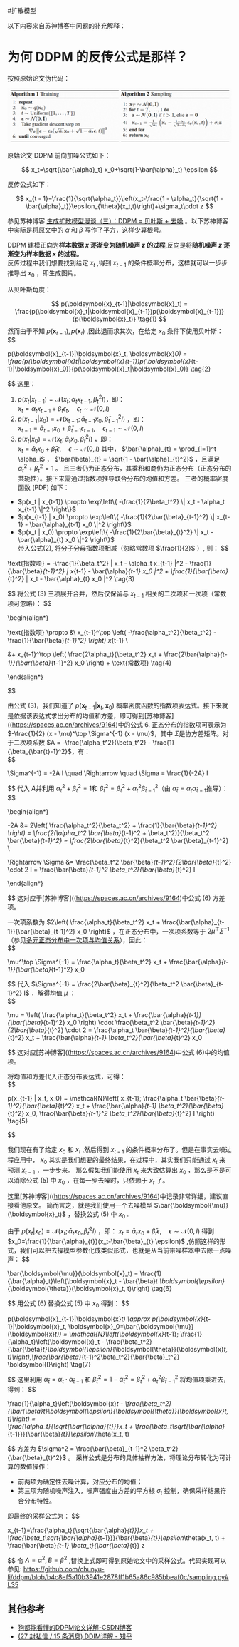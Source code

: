 #扩散模型 

以下内容来自苏神博客中问题的补充解释：

# 为何 DDPM 的反传公式是那样？

按照原始论文伪代码：

![](../Attachments/DDPM_algorithm.png)

原始论文 DDPM 前向加噪公式如下：

$$
x_t=\sqrt{\bar{\alpha}_t} x_0+\sqrt{1-\bar{\alpha}_t} \epsilon
$$

反传公式如下：

$$
x_{t - 1}=\frac{1}{\sqrt{\alpha_t}}\left(x_t-\frac{1 - \alpha_t}{\sqrt{1 - \bar{\alpha}_t}}\epsilon_{\theta}(x_t,t)\right)+\sigma_t\cdot z
$$

参见苏神博客 [生成扩散模型漫谈（三）：DDPM = 贝叶斯 + 去噪](https://spaces.ac.cn/archives/9164) 。以下苏神博客中实际是将原文中的 $\alpha$ 和 $\beta$ 写作了平方，这样少算根号。

DDPM 建模正向为**样本数据 $x$ 逐渐变为随机噪声 $z$ 的过程**,反向是将**随机噪声 $z$ 逐渐变为样本数据 $x$ 的过程。**   
反传过程中我们想要找到给定 $x_t$ ,得到 $x_{t-1}$ 的条件概率分布，这样就可以一步步推导出 $x_0$ ，即生成图片。

从贝叶斯角度：

$$
p(\boldsymbol{x}_{t-1}|\boldsymbol{x}_t) = \frac{p(\boldsymbol{x}_t|\boldsymbol{x}_{t-1})p(\boldsymbol{x}_{t-1})}{p(\boldsymbol{x}_t)}   \tag{1}
$$ 然而由于不知 $p(\boldsymbol{x}_{t-1}),p(\boldsymbol{x}_t)$ ,因此退而求其次，在给定 $x_0$ 条件下使用贝叶斯：
$$

p(\boldsymbol{x}_{t-1}|\boldsymbol{x}_t, \boldsymbol{x}_0) = \frac{p(\boldsymbol{x}_t|\boldsymbol{x}_{t-1})p(\boldsymbol{x}_{t-1}|\boldsymbol{x}_0)}{p(\boldsymbol{x}_t|\boldsymbol{x}_0)}  \tag{2}

$$
这里：
1. $p(x_t | x_{t-1}) = \mathcal{N}(x_t; \alpha_t x_{t-1}, \beta_t^2 I)$，即：  
   $x_t = \alpha_t x_{t-1} + \beta_t \epsilon_t, \quad \epsilon_t \sim \mathcal{N}(0, I)$
2. $p(x_{t-1} | x_0) = \mathcal{N}(x_{t-1}; \bar{\alpha}_{t-1} x_0, \bar{\beta}_{t-1}^2 I)$ ，即：  
   $x_{t-1} = \bar{\alpha}_{t-1} x_0 + \bar{\beta}_{t-1} \epsilon_{t-1}, \quad \epsilon_{t-1} \sim \mathcal{N}(0, I)$
3. $p(x_t | x_0) = \mathcal{N}(x_t; \bar{\alpha}_{t} x_0, \bar{\beta}_{t}^2 I)$ ，即：  
   $x_t = \bar{\alpha}_{t} x_0 + \bar{\beta}_{t} \epsilon, \quad \epsilon \sim \mathcal{N}(0, I)$
   其中， $\bar{\alpha}_{t} = \prod_{i=1}^t \alpha_i$ ， $\bar{\beta}_{t} = \sqrt{1 - \bar{\alpha}_{t}^2}$ ，且满足 $\alpha_t^2 + \beta_t^2 = 1$ 。
且三者仍为正态分布，其乘积和商仍为正态分布（正态分布的共轭性）。接下来需通过指数项推导联合分布的均值和方差。
三者的概率密度函数 (PDF) 如下：

- $p(x_t | x_{t-1}) \propto \exp\left\{ -\frac{1}{2\beta_t^2} \| x_t - \alpha_t x_{t-1} \|^2 \right\}$
- $p(x_{t-1} | x_0) \propto \exp\left\{ -\frac{1}{2\bar{\beta}_{t-1}^2} \| x_{t-1} - \bar{\alpha}_{t-1} x_0 \|^2 \right\}$
- $p(x_t | x_0) \propto \exp\left\{ -\frac{1}{2\bar{\beta}_{t}^2} \| x_t - \bar{\alpha}_{t} x_0 \|^2 \right\}$  
带入公式(2), 将分子分母指数项相减（忽略常数项 $\frac{1}{2}$ ）, 则：
$$

\text{指数项} = -\frac{1}{\beta_t^2} \| x_t - \alpha_t x_{t-1} \|^2 - \frac{1}{\bar{\beta}_{t-1}^2} \| x_{t-1} - \bar{\alpha}_{t-1} x_0 \|^2 + \frac{1}{\bar{\beta}_{t}^2} \| x_t - \bar{\alpha}_{t} x_0 \|^2 \tag{3}

$$
将公式 (3) 三项展开合并，然后仅保留与 $x_{t-1}$  相关的二次项和一次项（常数项可忽略）：
$$

\begin{align*}

\text{指数项} \propto &\ x_{t-1}^\top \left( -\frac{\alpha_t^2}{\beta_t^2} - \frac{1}{\bar{\beta}_{t-1}^2} \right) x_{t-1} \\

&+ x_{t-1}^\top \left( \frac{2\alpha_t}{\beta_t^2} x_t + \frac{2\bar{\alpha}_{t-1}}{\bar{\beta}_{t-1}^2} x_0 \right) + \text{常数项}  \tag{4}

\end{align*}

$$

由公式 (3)，我们知道了 $p(\boldsymbol{x}_{t-1}|\boldsymbol{x}_t, \boldsymbol{x}_0)$ 概率密度函数的指数项表达式。接下来就是依据该表达式求出分布的均值和方差，即可得到[苏神博客]((https://spaces.ac.cn/archives/9164)中的公式 6.
正态分布的指数项可表示为 $-\frac{1}{2} (x - \mu)^\top \Sigma^{-1} (x - \mu)$，其中 $\Sigma$是协方差矩阵。对于二次项系数 $A = -\frac{\alpha_t^2}{\beta_t^2} - \frac{1}{\beta_{\bar{t}-1}^2}$，有：  
$$

\Sigma^{-1} = -2A I \quad \Rightarrow \quad \Sigma = \frac{1}{-2A} I

$$
代入 $A$并利用 $\alpha_t^2 + \beta_t^2 = 1$和 $\beta_{\bar{t}}^2 = \beta_t^2 + \alpha_t^2 \beta_{\bar{t}-1}^2$（由 $\alpha_{\bar{t}} = \alpha_t \alpha_{\bar{t}-1}$推导）：  
$$

\begin{align*}

-2A &= 2\left( \frac{\alpha_t^2}{\beta_t^2} + \frac{1}{\bar{\beta}_{t-1}^2} \right) = \frac{2(\alpha_t^2 \bar{\beta}_{t-1}^2 + \beta_t^2)}{\beta_t^2 \bar{\beta}_{t-1}^2} = \frac{2\bar{\beta}_{t}^2}{\beta_t^2 \bar{\beta}_{t-1}^2} \\

\Rightarrow \Sigma &= \frac{\beta_t^2 \bar{\beta}_{t-1}^2}{2\bar{\beta}_{t}^2} \cdot 2 I = \frac{\bar{\beta}_{t-1}^2 \beta_t^2}{\bar{\beta}_{t}^2} I

\end{align*}

$$
这对应于[苏神博客]((https://spaces.ac.cn/archives/9164)中公式 (6) 方差项。

一次项系数为 $2\left( \frac{\alpha_t}{\beta_t^2} x_t + \frac{\bar{\alpha}_{t-1}}{\bar{\beta}_{t-1}^2} x_0 \right)$ ，在正态分布中，一次项系数等于 $2\mu^\top \Sigma^{-1}$ （参见[多元正态分布中一次项与均值关系](Math_concepts/多元正态分布中一次项与均值关系.md)），因此：  
$$

\mu^\top \Sigma^{-1} = \frac{\alpha_t}{\beta_t^2} x_t + \frac{\bar{\alpha}_{t-1}}{\bar{\beta}_{t-1}^2} x_0

$$
代入 $\Sigma^{-1} = \frac{2\bar{\beta}_{t}^2}{\beta_t^2 \bar{\beta}_{t-1}^2} I$ ，解得均值 $\mu$ ：  
$$

\mu = \left( \frac{\alpha_t}{\beta_t^2} x_t + \frac{\bar{\alpha}_{t-1}}{\bar{\beta}_{t-1}^2} x_0 \right) \cdot \frac{\beta_t^2 \bar{\beta}_{t-1}^2}{2\bar{\beta}_{t}^2} \cdot 2 = \frac{\alpha_t \bar{\beta}_{t-1}^2}{\bar{\beta}_{t}^2} x_t + \frac{\bar{\alpha}_{t-1} \beta_t^2}{\bar{\beta}_{t}^2} x_0

$$
这对应[苏神博客]((https://spaces.ac.cn/archives/9164)中公式 (6)中的均值项。


将均值和方差代入正态分布表达式，可得：  
$$

p(x_{t-1} | x_t, x_0) = \mathcal{N}\left( x_{t-1}; \frac{\alpha_t \bar{\beta}_{t-1}^2}{\bar{\beta}_{t}^2} x_t + \frac{\bar{\alpha}_{t-1} \beta_t^2}{\bar{\beta}_{t}^2} x_0, \frac{\bar{\beta}_{t-1}^2 \beta_t^2}{\bar{\beta}_{t}^2} I \right) \tag{5}

$$

我们现在有了给定 $x_0$ 和 $x_t$ ,然后得到 $x_{t-1}$ 的条件概率分布了。但是在事实去噪过程应用中， $x_0$ 其实是我们想要的最终结果，在过程中，其实我们只能通过 $x_t$ 来预测 $x_{t-1}$ ，一步步来。
那么假如我们能使用 $x_t$ 来大致估算出 $x_0$ ，那么是不是可以消除公式 (5) 中 $x_0$ ，在每一步去噪时，只依赖于 $x_t$ 了。

这里[苏神博客]((https://spaces.ac.cn/archives/9164)中记录非常详细，建议直接看他原文。
简而言之，就是我们使用一个去噪模型 $\bar{\boldsymbol{\mu}}(\boldsymbol{x}_t)$ ，替换公式 (5) 中 $x_0$ .

由于 $p(x_t | x_0) = \mathcal{N}(x_t; \bar{\alpha}_{t} x_0, \bar{\beta}_{t}^2 I)$ ，即：  $x_t = \bar{\alpha}_{t} x_0 + \bar{\beta}_{t} \epsilon, \quad \epsilon \sim \mathcal{N}(0, I)$   得到 $x_0=\frac{1}{\bar{\alpha}_{t}}(x_t-\bar{\beta}_{t} \epsilon)$ ,仿照这样的形式，我们可以把去操模型参数化成类似形式，也就是从当前带噪样本中去除一点噪声：
$$

\bar{\boldsymbol{\mu}}(\boldsymbol{x}_t) = \frac{1}{\bar{\alpha}_t}\left(\boldsymbol{x}_t   - \bar{\beta}_t \boldsymbol{\epsilon}_{\boldsymbol{\theta}}(\boldsymbol{x}_t, t)\right)   \tag{6}

$$
用公式 (6) 替换公式 (5) 中 $x_0$ 得到：
$$

p(\boldsymbol{x}_{t-1}|\boldsymbol{x}_t) \approx p(\boldsymbol{x}_{t-1}|\boldsymbol{x}_t, \boldsymbol{x}_0=\bar{\boldsymbol{\mu}}(\boldsymbol{x}_t)) = \mathcal{N}\left(\boldsymbol{x}_{t-1}; \frac{1}{\alpha_t}\left(\boldsymbol{x}_t - \frac{\beta_t^2}{\bar{\beta}_t}\boldsymbol{\epsilon}_{\boldsymbol{\theta}}(\boldsymbol{x}_t, t)\right),\frac{\bar{\beta}_{t-1}^2\beta_t^2}{\bar{\beta}_t^2} \boldsymbol{I}\right)   \tag{7}

$$
这里利用 $\alpha_{\bar{t}} = \alpha_t \cdot \alpha_{\bar{t}-1}$ 和 $\beta_{\bar{t}}^2 = 1 - \alpha_{\bar{t}}^2 = \beta_t^2 + \alpha_t^2\beta_{\bar{t}-1}^2$ 将均值项乘进去，得到：
$$

\frac{1}{\alpha_t}\left(\boldsymbol{x}_t - \frac{\beta_t^2}{\bar{\beta}_t}\boldsymbol{\epsilon}_{\boldsymbol{\theta}}(\boldsymbol{x}_t, t)\right)   =  
\frac{\alpha_t}{\sqrt{\bar{\alpha}_{t}}}x_t + \frac{\beta_t\sqrt{\bar{\alpha}_{t-1}}}{\bar{\beta}_{t}}\epsilon_\theta(x_t, t)

$$
方差为 $\sigma^2 = \frac{\bar{\beta}_{t-1}^2 \beta_t^2}{\bar{\beta}_{t}^2}$ 。
采样公式是分布的具体抽样方法，将理论分布转化为可计算的数值操作：
- 前两项为确定性去噪计算，对应分布的均值；
- 第三项为随机噪声注入，噪声强度由方差的平方根 $\sigma_t$ 控制，确保采样结果符合分布特性。

即最终的采样公式为：
$$

x_{t-1}=\frac{\alpha_t}{\sqrt{\bar{\alpha}_{t}}}x_t + \frac{\beta_t\sqrt{\bar{\alpha}_{t-1}}}{\bar{\beta}_{t}}\epsilon_\theta(x_t, t) + \frac{\bar{\beta}_{t-1} \beta_t}{\bar{\beta}_{t}} z

$$
令 $A=\alpha^2,B=\beta^2$ ,替换上式即可得到原始论文中的采样公式。代码实现可以参见: https://github.com/chunyu-li/ddpm/blob/b4c8ef5a10b3941e2878ff1b65a86c985bbeaf0c/sampling.py#L35


## 其他参考
- [狗都能看懂的DDPM论文详解-CSDN博客](https://blog.csdn.net/weixin_42392454/article/details/137458318)
- [(27 封私信 / 15 条消息) DDIM详解 - 知乎](https://zhuanlan.zhihu.com/p/674142410?share_code=irC2lzLid8VN&utm_psn=1925330542204794024)